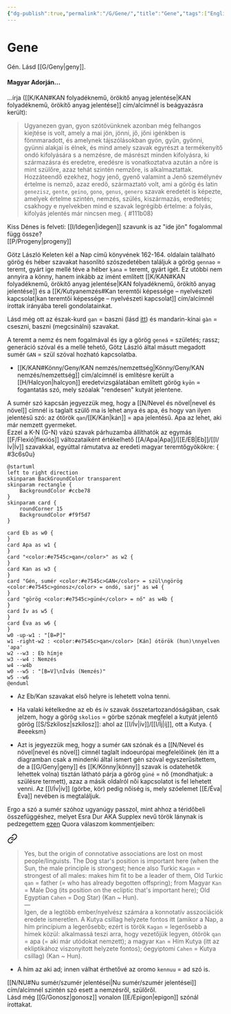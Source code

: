 ```yaml
---
{"dg-publish":true,"permalink":"/G/Gene/","title":"Gene","tags":["Englishtexttranslated","containstransclusions"],"created":"2025-03-05T02:31","updated":"2025-05-29T22:52"}
---
```



# Gene

Gén. Lásd [[G/Geny\|geny]].  

#### Magyar Adorján...

...írja ([[K/KAN#KAN folyadéknemű, örökítő anyag jelentése\|KAN folyadéknemű, örökítő anyag jelentése]] cím/alcímnél is beágyazásra került):  
> Ugyanezen gyan, gyon szótövünknek azonban még felhangos kiejtése is volt, amely a mai jön, jönni, jő, jőni igénkben is fönnmaradott, és amelynek tájszólásokban gyön, gyűn, gyönni, gyünni alakjai is élnek, és mind amely szavak egyrészt a termékenyítő ondó kifolyására s a nemzésre, de másrészt minden kifolyásra, ki származásra és eredetre, eredésre is vonatkoztatva azután a nőre is mint szülőre, azaz tehát szintén nemzőre, is alkalmaztattak. Hozzáteendő ezekhez, hogy jenő, gyenő valamint a Jenő személynév értelme is nemző, azaz eredő, származtató volt, ami a görög és latin `genezisz`, `gente`, `geino`, `gono`, `genus`, `genero` szavak eredetét is képezte, amelyek értelme szintén, nemzés, szülés, kiszármazás, eredtetés; csakhogy e nyelvekben mind e szavak legrégibb értelme: a folyás, kifolyás jelentés már nincsen meg.  { #111b08}


Kiss Dénes is felveti: [[I/Idegen\|idegen]] szavunk is az "ide jön" fogalommal függ össze?  
[[P/Progeny\|progeny]]  

Götz László Keleten kél a Nap című könyvének 162-164. oldalain található görög és héber szavakat hasonlító szószedetében találjuk a görög `gennao` = teremt, gyárt ige mellé téve a héber `ķana` = teremt, gyárt igét. Ez utóbbi nem annyira a könny, hanem inkább az imént említett [[K/KAN#KAN folyadéknemű, örökítő anyag jelentése\|KAN folyadéknemű, örökítő anyag jelentése]] és a [[K/Kutyanemzés#Kan teremtői képessége – nyelvészeti kapcsolat\|kan teremtői képessége – nyelvészeti kapcsolat]] cím/alcímnél írottak irányába tereli gondolatainkat.  

Lásd még ott az észak-kurd `gan` = baszni (lásd [itt](https://en.wiktionary.org/wiki/gan#Northern_Kurdish)) és mandarin-kínai `gàn` = cseszni, baszni (megcsinálni) szavakat.  

A teremt a nemz és nem fogalmával és így a görög `geneá` = születés; rassz; generáció szóval és a mellé tehető, Götz László által másutt megadott sumér `GAN` = szül szóval hozható kapcsolatba.  
- [[K/KAN#Könny/Geny/KAN nemzés/nemzettség\|Könny/Geny/KAN nemzés/nemzettség]] cím/alcímnél is említésre került a [[H/Halcyon\|halcyon]] eredetvizsgálatában említett görög `kyōn` = fogantatás szó, mely szóalak "rendesen" kutyát jelentene.

A sumér szó kapcsán jegyezzük meg, hogy a [[N/Nevel és növel\|nevel és növel]] címnél is taglalt szülő ma is lehet anya és apa, és hogy van ilyen jelentésű szó: az ótörök `qan`/[[K/Kán\|kán]] = apa jelentésű. Apa az lehet, aki már nemzett gyermeket.  
Ezzel a K-N (G-N) vázú szavak párhuzamba állíthatók az egymás [[F/Flexió\|flexiós]] változataiként értékelhető [[A/Apa\|Apa]]/[[E/EB\|Eb]]/[[I/Ív\|Ív]] szavakkal, egyúttal rámutatva az eredeti magyar teremtőgyökökre:
{ #3c6s0u}


```plantuml-svg
@startuml
left to right direction
skinparam BackGroundColor transparent
skinparam rectangle {
    BackgroundColor #ccbe78
}
skinparam card {
    roundCorner 15
    BackgroundColor #f9f5d7
}

card Eb as w0 {
}
card Apa as w1 {
}
card "<color:#e7545c>qan</color>" as w2 {
}
card Kan as w3 {
}
card "Gén, sumér <color:#e7545c>GAN</color> = szül\ngörög <color:#e7545c>gónosz</color> = ondó, sarj" as w4 {
}
card "görög <color:#e7545c>güné</color> = nő" as w4b {
}
card Ív as w5 {
}
card Éva as w6 {
}
w0 -up-w1 : "[B=P]"
w1 -right-w2 : <color:#e7545c>qan</color> [Kán] ótörök (hun)\nnyelven 'apa'
w2 --w3 : Eb hímje
w3 --w4 : Nemzés
w4 --w4b
w0 --w5 : "[B=V]\nÍvás (Nemzés)"
w5 --w6
@enduml
```
- Az Eb/Kan szavakat első helyre is lehetett volna tenni.
- Ha valaki kételkedne az eb és ív szavak összetartozandóságában, csak jelzem, hogy a görög `skolios` = görbe szónak megfelel a kutyát jelentő görög [[S/Szkílosz\|szkílosz]]: ahol az [[I/Ív\|ív]]/[[I/Íj\|íj]], ott a Kutya.
{ #eeeksm}

- Azt is jegyezzük meg, hogy a sumér `GAN` szónak és a [[N/Nevel és növel\|nevel és növel]] címnél taglalt indoeurópai megfelelőinek (én itt a diagramban csak a mindenki által ismert gén szóval egyszerűsítettem, de a [[G/Geny\|geny]] és [[K/Könny\|könny]] szavak is odatehetők lehettek volna) tisztán látható párja a görög `güné` = nő (mondhatjuk: a szülésre termett), azaz a másik oldalról női kapcsolatot is fel lehetett venni. Az [[I/Ív\|ív]] (görbe, kör) pedig nőiség is, mely szóelemet [[E/Éva\|Éva]] nevében is megtaláljuk.

Ergo a szó a sumér szóhoz ugyanúgy passzol, mint ahhoz a téridőbeli összefüggéshez, melyet Esra Dur AKA Supplex nevű török lánynak is pedzegettem [ezen](https://qr.ae/pvbODD) Quora válaszom kommentjeiben:  

<div class="transclusion internal-embed is-loaded"><a class="markdown-embed-link" href="/K/Kagán/#wwf26" aria-label="Open link"><svg xmlns="http://www.w3.org/2000/svg" width="24" height="24" viewBox="0 0 24 24" fill="none" stroke="currentColor" stroke-width="2" stroke-linecap="round" stroke-linejoin="round" class="svg-icon lucide-link"><path d="M10 13a5 5 0 0 0 7.54.54l3-3a5 5 0 0 0-7.07-7.07l-1.72 1.71"></path><path d="M14 11a5 5 0 0 0-7.54-.54l-3 3a5 5 0 0 0 7.07 7.07l1.71-1.71"></path></svg></a><div class="markdown-embed">



> Yes, but the origin of connotative associations are lost on most people/linguists. The Dog star's position is important here (when the Sun, the male principle is strongest; hence also Turkic `Kagan` = strongest of all males: makes him fit to be a leader of them, Old Turkic `qan` = father (= who has already begotten offspring); from Magyar `Kan` = Male Dog (its position on the ecliptic that's important here); Old Egyptian `Cahen` = Dog Star) (Kan ~ Hun).  
> —  
> Igen, de a legtöbb ember/nyelvész számára a konnotatív asszociációk eredete ismeretlen. A Kutya csillag helyzete fontos itt (amikor a Nap, a hím princípium a legerősebb; ezért is török `Kagan` = legerősebb a hímek közül: alkalmassá teszi arra, hogy vezetőjük legyen, ótörök `qan` = apa (= aki már utódokat nemzett); a magyar `Kan` = Hím Kutya (itt az ekliptikához viszonyított helyzete fontos); óegyiptomi `Cahen` = Kutya csillag) (Kan ~ Hun). 

</div></div>

- A hím az aki ad; innen válhat érthetővé az oromo `kennuu` = ad szó is.

[[N/NU#Nu sumér/szumér jelentései\|Nu sumér/szumér jelentései]] cím/alcímnél szintén szó esett a nemzésről, szülőről.  
Lásd még [[G/Gonosz\|gonosz]] vonalon [[E/Epigon\|epigon]] szónál írottakat.  